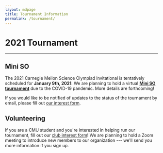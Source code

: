 ```yaml
---
layout: mdpage
title: Tournament Information
permalink: /tournament/
---
```


# 2021 Tournament
<hr>

## Mini SO

The 2021 Carnegie Mellon Science Olympiad Invitational is tentatively scheduled for
**January 9th, 2021**. We are planning to hold a virtual
[**Mini SO tournament**](https://www.soinc.org/play/tournaments)
due to the COVID-19 pandemic. More details are forthcoming!

If you would like to be notified of updates to the status of the tournament by email,
please fill out [our interest form](https://docs.google.com/forms/d/e/1FAIpQLSd3ayXBegqOfQ6dHO395-I3V3TKnYjcd53JGWLj0T1MkCHuCA/viewform?usp=sf_link).

## Volunteering

If you are a CMU student and you're interested in helping run our tournament, fill out
our [club interest form](https://docs.google.com/forms/d/e/1FAIpQLSdak9n3TSQL-Bi9-5WRJaFDZor4uoe9CicKruF--zxYqBBe5w/viewform)!
We are planning to hold a Zoom meeting to introduce new members to our organization
--- we'll send you more information if you sign up.
